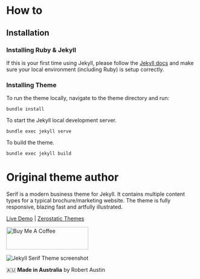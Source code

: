 # How to
## Installation
### Installing Ruby & Jekyll
If this is your first time using Jekyll, please follow the [Jekyll
docs](https://jekyllrb.com/docs/installation/) and make sure your local
environment (including Ruby) is setup correctly.

### Installing Theme
To run the theme locally, navigate to the theme directory and run:

```
bundle install
```

To start the Jekyll local development server.

```
bundle exec jekyll serve
```

To build the theme.

```
bundle exec jekyll build
```


# Original theme author

Serif is a modern business theme for Jekyll. It contains multiple content types
for a typical brochure/marketing website. The theme is fully responsive, blazing
fast and artfully illustrated.

[Live Demo](https://jekyll-serif.netlify.app/) |
[Zerostatic Themes](https://www.zerostatic.io)

<a href="https://www.buymeacoffee.com/zerostatic" target="_blank"><img src="https://cdn.buymeacoffee.com/buttons/v2/default-yellow.png" alt="Buy Me A Coffee" style="height: 60px !important;width: 217px !important;" ></a>

![Jekyll Serif Theme screenshot](https://www.zerostatic.io/theme/jekyll-serif/jekyll-serif-screenshot.png)

🇦🇺 **Made in Australia** by Robert Austin
